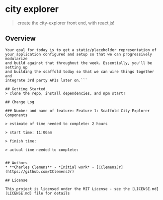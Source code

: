 # city explorer
> create the city-explorer front end, with react.js!

## Overview
```Re-implement the City Explorer front end through the use of ReactJS. 
Your goal for today is to get a static/placeholder representation of 
your application configured and setup so that we can progressively modularize 
and build against that throughout the week. Essentially, you'll be setting up 
and building the scaffold today so that we can wire things together and 
integrate 3rd party APIs later on.```

## Getting Started
> clone the repo, install dependencies, and npm start!

## Change Log

### Number and name of feature: Feature 1: Scaffold City Explorer Components

> estimate of time needed to complete: 2 hours

> start time: 11:00am

> finish time: 

> actual time needed to complete: 


## Authors
* **Charles Clemens** - *Initial work* - [CClemensJr](https://github.com/CClemensJr)

## License

This project is licensed under the MIT License - see the [LICENSE.md](LICENSE.md) file for details
